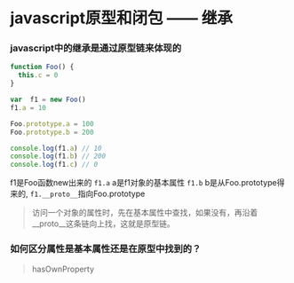 # javascript原型和闭包 —— 继承

### javascript中的继承是通过原型链来体现的

``` javascript
function Foo() {
  this.c = 0
}

var  f1 = new Foo()
f1.a = 10

Foo.prototype.a = 100
Foo.prototype.b = 200

console.log(f1.a) // 10
console.log(f1.b) // 200
console.log(f1.c) // 0
```

f1是Foo函数new出来的
`f1.a` a是f1对象的基本属性
`f1.b` b是从Foo.prototype得来的, `f1.__proto__`指向Foo.prototype

> 访问一个对象的属性时，先在基本属性中查找，如果没有，再沿着__proto__这条链向上找，这就是原型链。

### 如何区分属性是基本属性还是在原型中找到的？

> hasOwnProperty
